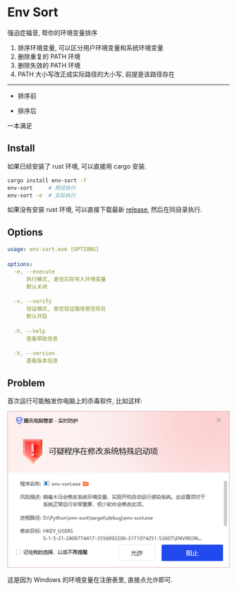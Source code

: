 Env Sort
=====================

强迫症福音, 帮你的环境变量排序

1. 排序环境变量, 可以区分用户环境变量和系统环境变量
2. 删除重复的 PATH 环境
3. 删除失效的 PATH 环境
4. PATH 大小写改正成实际路径的大小写, 前提是该路径存在

---

- 排序前



- 排序后




一本满足



## Install

如果已经安装了 rust 环境, 可以直接用 cargo 安装.

```sh
cargo install env-sort -f
env-sort     # 预览执行
env-sort -e  # 实际执行
```

如果没有安装 rust 环境, 可以直接下载最新 [release](https://github.com/oovm/env-sort/releases), 然后在同目录执行.

## Options

```yaml
usage: env-sort.exe [OPTIONS]

options:
  -e, --execute 
      执行模式, 是否实际写入环境变量
      默认关闭

  -v, --verify
      验证模式, 是否验证路径是否存在
      默认开启

  -h, --help
      查看帮助信息

  -V, --version
      查看版本信息
```

## Problem

首次运行可能触发你电脑上的杀毒软件, 比如这样:

![Virus Error](../../.github/assets/virus.png)

这是因为 Windows 的环境变量在注册表里, 直接点允许即可.

